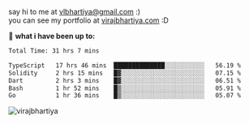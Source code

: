 say hi to me at [vlbhartiya@gmail.com](mailto:vlbhartiya@gmail.com) :)<br/>
you can see my portfolio at [virajbhartiya.com](https://virajbhartiya.com) :D<br/>


🚀 **what i have been up to:**

<!--START_SECTION:waka-->

```txt
Total Time: 31 hrs 7 mins

TypeScript   17 hrs 46 mins  ██████████████░░░░░░░░░░░   56.19 %
Solidity     2 hrs 15 mins   █▓░░░░░░░░░░░░░░░░░░░░░░░   07.15 %
Dart         2 hrs 3 mins    █▓░░░░░░░░░░░░░░░░░░░░░░░   06.51 %
Bash         1 hr 52 mins    █▒░░░░░░░░░░░░░░░░░░░░░░░   05.91 %
Go           1 hr 36 mins    █▒░░░░░░░░░░░░░░░░░░░░░░░   05.07 %
```

<!--END_SECTION:waka-->

<p align="left"> <img src="https://komarev.com/ghpvc/?username=virajbhartiya&color=blue" alt="virajbhartiya" /> </p>
